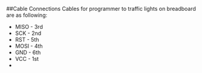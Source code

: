##Cable Connections
Cables for programmer to traffic lights on breadboard are as following:

* MISO - 3rd
* SCK - 2nd
* RST - 5th
* MOSI - 4th
* GND - 6th
* VCC - 1st
*
